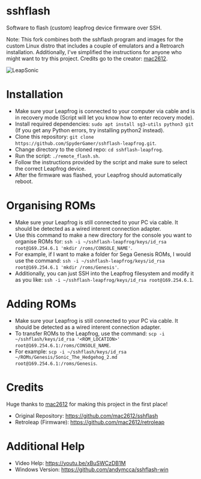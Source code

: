 # sshflash
Software to flash (custom) leapfrog device firmware over SSH.

Note: This fork combines both the sshflash program and images for the custom Linux distro that includes a couple of emulators and a Retroarch installation. Additionally, I've simplified the instructions for anyone who might want to try this project. Credits go to the creator: [mac2612](https://github.com/mac2612).

![LeapSonic](https://github.com/SpyderGamer/sshflash-leapfrog/assets/85440857/959a9aef-78f0-480c-aff6-a5f630e26980)

# Installation
- Make sure your Leapfrog is connected to your computer via cable and is in recovery mode (Script will let you know how to enter recovery mode).
- Install required dependencies: `sudo apt install sg3-utils python3 git` (If you get any Python errors, try installing python2 instead).
- Clone this repository: `git clone https://github.com/SpyderGamer/sshflash-leapfrog.git`.
- Change directory to the cloned repo: `cd sshflash-leapfrog`.
- Run the script: `./remote_flash.sh`.
- Follow the instructions provided by the script and make sure to select the correct Leapfrog device.
- After the firmware was flashed, your Leapfrog should automatically reboot.

# Organising ROMs
- Make sure your Leapfrog is still connected to your PC via cable. It should be detected as a wired interent connection adapter.
- Use this command to make a new directory for the console you want to organise ROMs for: `ssh -i ~/sshflash-leapfrog/keys/id_rsa root@169.254.6.1 'mkdir /roms/CONSOLE_NAME'`.
- For example, if I want to make a folder for Sega Genesis ROMs, I would use the command: `ssh -i ~/sshflash-leapfrog/keys/id_rsa root@169.254.6.1 'mkdir /roms/Genesis'`.
- Additionally, you can just SSH into the Leapfrog filesystem and modify it as you like: `ssh -i ~/sshflash-leapfrog/keys/id_rsa root@169.254.6.1`.

# Adding ROMs
- Make sure your Leapfrog is still connected to your PC via cable. It should be detected as a wired interent connection adapter.
- To transfer ROMs to the Leapfrog, use the command: `scp -i ~/sshflash/keys/id_rsa '<ROM_LOCATION>' root@169.254.6.1:/roms/CONSOLE_NAME`.
- For example: `scp -i ~/sshflash/keys/id_rsa ~/ROMs/Genesis/Sonic_The_Hedgehog_2.md root@169.254.6.1:/roms/Genesis`.

# Credits
Huge thanks to [mac2612](https://github.com/mac2612) for making this project in the first place!
- Original Repository: https://github.com/mac2612/sshflash
- Retroleap (Firmware): https://github.com/mac2612/retroleap

# Additional Help
- Video Help: https://youtu.be/xBuSWCzDB1M
- Windows Version: https://github.com/andymcca/sshflash-win
